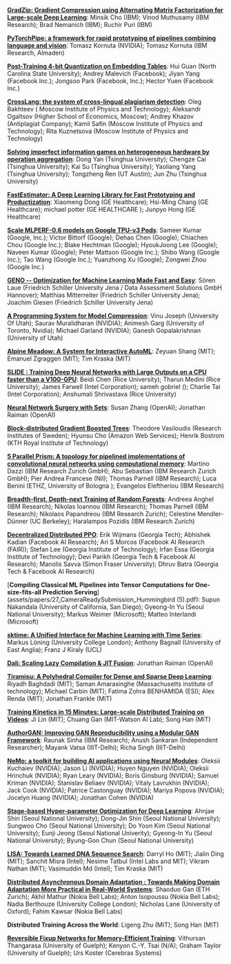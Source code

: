 [**GradZip: Gradient Compression using Alternating Matrix Factorization for Large-scale Deep Learning**](assets/papers/1_CameraReadySubmission_mlsys_grz_camera_ready.pdf): Minsik Cho (IBM); Vinod Muthusamy (IBM Research); Brad Nemanich (IBM); Ruchir Puri (IBM)

[**PyTorchPipe: a framework for rapid prototyping of pipelines combining language and vision**](assets/papers/2_CameraReadySubmission_2019_systems_ml_ptp_main.pdf): Tomasz Kornuta (NVIDIA); Tomasz Kornuta (IBM Research, Almaden)

[**Post-Training 4-bit Quantization on Embedding Tables**](assets/papers/3_CameraReadySubmission_FB19_embedding_quant_paper-content.pdf): Hui Guan (North Carolina State University); Andrey Malevich (Facebook); Jiyan Yang (Facebook Inc.); Jongsoo Park (Facebook, Inc.); Hector Yuen (Facebook Inc.)

[**CrossLang: the system of cross-lingual plagiarism detection**](assets/papers/4_CameraReadySubmission_neurips_6.pdf): Oleg Bakhteev ( Moscow Institute of Physics and Technology); Aleksandr Ogaltsov (Higher School of Economics, Moscow); Andrey Khazov (Antiplagiat Company); Kamil Safin (Moscow Institute of Physics and Technology); Rita Kuznetsova (Moscow Institute of Physics and Technology)

[**Solving imperfect information games on heterogeneous hardware by operation aggregation**](assets/papers/8_CameraReadySubmission_NIPSWorkshop2019.pdf): Dong Yan (Tsinghua University); Chengze Cai (Tsinghua University); Kai Su (Tsinghua University); Yaoliang Yang (Tsinghua University); Tongzheng Ren (UT Austin); Jun Zhu (Tsinghua University)

[**FastEstimator: A Deep Learning Library for Fast Prototyping and Productization**](assets/papers/10_CameraReadySubmission_FastEstimator_final_camera.pdf): Xiaomeng Dong (GE Healthcare); Hsi-Ming Chang (GE Healthcare); michael potter (GE HEALTHCARE ); Junpyo Hong (GE Healthcare)

[**Scale MLPERF-0.6 models on Google TPU-v3 Pods**](assets/papers/14_CameraReadySubmission_main.pdf): Sameer Kumar (Google, Inc.); Victor Bittorf (Google); Dehao Chen (Google); Chiachen Chou (Google Inc.); Blake Hechtman (Google); HyoukJoong Lee (Google); Naveen Kumar (Google); Peter Mattson (Google Inc.); Shibo Wang (Google Inc.); Tao Wang (Google Inc.); Yuanzhong Xu (Google); Zongwei Zhou (Google Inc.)

[**GENO -- Optimization for Machine Learning Made Fast and Easy**](assets/papers/15_CameraReadySubmission_geno.pdf): Sören Laue (Friedrich Schiller University Jena / Data Assessment Solutions GmbH Hannover); Matthias Mitterreiter (Friedrich Schiller University Jena); Joachim Giesen (Friedrich Schiller University Jena)

[**A Programming System for Model Compression**](assets/papers/16_CameraReadySubmission_WORKSHOP_VERSION_NeurIPS_2019.pdf): Vinu Joseph (University Of Utah); Saurav Muralidharan (NVIDIA); Animesh Garg (University of Toronto, Nvidia); Michael Garland (NVIDIA); Ganesh Gopalakrishnan (University of Utah)

[**Alpine Meadow: A System for Interactive AutoML**](assets/papers/17_CameraReadySubmission_davos_learningsys_2019.pdf): Zeyuan Shang (MIT); Emanuel  Zgraggen (MIT); Tim Kraska (MIT)

[**SLIDE : Training Deep Neural Networks with Large Outputs on a CPU faster than a V100-GPU**](assets/papers/18_CameraReadySubmission_MLSys_NeurIPS_2019.pdf): Beidi Chen (Rice University); Tharun Medini (Rice University); James Farwell (Intel Corporation); sameh gobriel (); Charlie Tai (Intel Corporation); Anshumali Shrivastava (Rice University)

[**Neural Network Surgery with Sets**](assets/papers/19_CameraReadySubmission_Set_Based_Surgery.pdf): Susan Zhang (OpenAI); Jonathan Raiman (OpenAI)

[**Block-distributed Gradient Boosted Trees**](assets/papers/21_CameraReadySubmission_main.pdf): Theodore Vasiloudis (Research Institutes of Sweden); Hyunsu Cho (Amazon Web Services); Henrik Bostrom (KTH Royal Institute of Technology)

[**5 Parallel Prism: A topology for pipelined implementations of convolutional neural networks using computational memory**](assets/papers/23_CameraReadySubmission_5PP_final_v2.pdf): Martino Dazzi (IBM Research Zurich GmbH); Abu Sebastian (IBM Research Zurich GmbH); Pier Andrea Francese (Nil); Thomas Parnell (IBM Research); Luca Benini (ETHZ, University of Bologna ); Evangelos Eleftheriou (IBM Research)

[**Breadth-first, Depth-next Training of Random Forests**](assets/papers/24_CameraReadySubmission_paper.pdf): Andreea Anghel (IBM Research); Nikolas Ioannou (IBM Research); Thomas Parnell (IBM Research); Nikolaos Papandreou (IBM Research Zurich); Celestine Mendler-Dünner (UC Berkeley); Haralampos Pozidis (IBM Research Zurich)

[**Decentralized Distributed PPO**](assets/papers/25_CameraReadySubmission_ddppo_neurips_sysml_cr.pdf): Erik Wijmans (Georgia Tech); Abhishek Kadian (Facebook AI Research); Ari S Morcos (Facebook AI Research (FAIR)); Stefan Lee (Georgia Institute of Technology); Irfan Essa (Georgia Institute of Technology); Devi Parikh (Georgia Tech & Facebook AI Research); Manolis Savva (Simon Fraser University); Dhruv Batra (Georgia Tech & Facebook AI Research)

[**Compiling Classical ML Pipelines into Tensor Computations for One-size-fits-all Prediction Serving**](assets/papers/27_CameraReadySubmission_Hummingbird (5).pdf): Supun Nakandala (University of California, San Diego); Gyeong-In Yu (Seoul National University); Markus Weimer (Microsoft); Matteo Interlandi (Microsoft)

[**sktime: A Unified Interface for Machine Learning with Time Series**](assets/papers/sktime_ml_systems_neurips2019.pdf): Markus Löning (University College London); Anthony Bagnall (University of East Anglia); Franz J Kiraly (UCL)

[**Dali: Scaling Lazy Compilation & JIT Fusion**](assets/papers/29_CameraReadySubmission_Dali__SysML_2019-2.pdf): Jonathan Raiman (OpenAI)

[**Tiramisu: A Polyhedral Compiler for Dense and Sparse Deep Learning**](assets/papers/31_CameraReadySubmission_Tiramisu_DNN.pdf): Riyadh Baghdadi (MIT); Saman Amarasinghe (Massachusetts institute of technology); Michael Carbin (MIT); Fatima Zohra BENHAMIDA (ESI); Alex Renda (MIT); Jonathan Frankle (MIT)

[**Training Kinetics in 15 Minutes: Large-scale Distributed Training on Videos**](assets/papers/34_CameraReadySubmission_MLSW_Kinetics_training.pdf): Ji Lin (MIT); Chuang Gan (MIT-Watson AI Lab); Song Han (MIT)

[**AuthorGAN: Improving GAN Reproducibility using a Modular GAN Framework**](assets/papers/35_CameraReadySubmission_Neurips_2019_GAN_Toolkit_camera_ready.pdf): Raunak Sinha (IBM Research); Anush Sankaran (Independent Researcher); Mayank Vatsa (IIIT-Delhi); Richa Singh (IIIT-Delhi)

[**NeMo: a toolkit for building AI applications using Neural Modules**](assets/papers/36_CameraReadySubmission_NeMo.pdf): Oleksii Kuchaiev (NVIDIA); Jason Li (NVIDIA); Huyen Nguyen (NVIDIA); Oleksii Hrinchuk (NVIDIA); Ryan Leary  (NVIDIA); Boris Ginsburg (NVIDIA); Samuel Kriman (NVIDIA); Stanislav Beliaev (NVIDIA); Vitaly Lavrukhin (NVIDIA); Jack Cook (NVIDIA); Patrice Castonguay (NVIDIA); Mariya Popova (NVIDIA); Jocelyn Huang (NVIDIA); Jonathan  Cohen (NVIDIA)

[**Stage-based Hyper-parameter Optimization for Deep Learning**](assets/papers/38_CameraReadySubmission_hippo.pdf): Ahnjae Shin (Seoul National University); Dong-Jin Shin (Seoul National University); Sungwoo Cho (Seoul National University); Do Yoon Kim (Seoul National University); Eunji Jeong (Seoul National Univerity); Gyeong-In Yu (Seoul National University); Byung-Gon Chun (Seoul National University)

[**LISA: Towards Learned DNA Sequence Search**](assets/papers/39_CameraReadySubmission_LISA___NeurIPS_Workshop.pdf): Darryl Ho (MIT); Jialin Ding (MIT); Sanchit Misra (Intel); Nesime Tatbul (Intel Labs and MIT); Vikram Nathan (MIT); Vasimuddin Md (Intel); Tim Kraska (MIT)

[**Distributed Asynchronous Domain Adaptation : Towards Making Domain Adaptation More Practical in Real-World Systems**](assets/papers/40_CameraReadySubmission_mlsys_neurips.pdf): Shaoduo Gan (ETH Zurich); Akhil Mathur (Nokia Bell Labs); Anton Isopoussu (Nokia Bell Labs); Nadia Berthouze (University College London); Nicholas Lane (University of Oxford); Fahim Kawsar (Nokia Bell Labs)

**Distributed Training Across the World**: Ligeng Zhu (MIT); Song Han (MIT)

[**Reversible Fixup Networks for Memory-Efficient Training**](assets/papers/42_CameraReadySubmission_neurips_2019.pdf): Vithursan Thangarasa (University of Guelph); Kenyon C.-Y. Tsai (N/A); Graham Taylor (University of Guelph); Urs Koster (Cerebras Systems)

